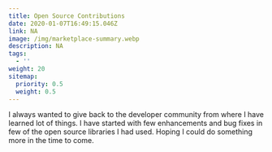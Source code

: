 ```yaml
---
title: Open Source Contributions
date: 2020-01-07T16:49:15.046Z
link: NA
image: /img/marketplace-summary.webp
description: NA
tags:
  - ''
weight: 20
sitemap:
  priority: 0.5
  weight: 0.5
---
```


I always wanted to give back to the developer community from where I have learned lot of things. I have started with few enhancements and bug fixes in few of the open source libraries I had used. Hoping I could do something more in the time to come.
